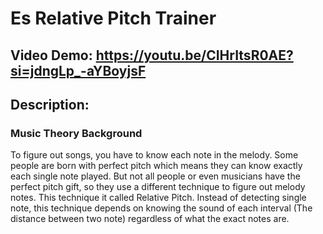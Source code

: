 # Es Relative Pitch Trainer
## Video Demo:  https://youtu.be/CIHrItsR0AE?si=jdngLp_-aYBoyjsF
## Description:

### Music Theory Background
To figure out songs, you have to know each note in the melody. Some people are born with perfect pitch which means they can know exactly each single note played. But not all people or even musicians have the perfect pitch gift, so they use a different technique to figure out melody notes. This technique it called Relative Pitch. Instead of detecting single note, this technique depends on knowing the sound of each interval (The distance between two note) regardless of what the exact notes are. 
 
